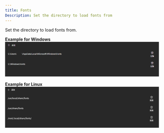 ```yaml
---
title: Fonts
Description: Set the directory to load fonts from
---
```


Set the directory to load fonts from.

**Example for Windows**
![Example of font settings screen on Windows](_images/font-settings-on-windows.png)

**Example for Linux**
![Example of font settings screen on Linux](_images/font-settings-on-linux.png)